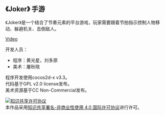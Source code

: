 ## 《Joker》 手游

《Joker》是一个结合了节奏元素的平台游戏，玩家需要跟着节拍指示控制人物移动、躲避机关、击倒敌人。

[Video](http://v.youku.com/v_show/id_XMTMwNDE3MTY4NA==.html?spm=a2h0j.11185381.listitem_page1.5~A)

开发人员：
- 程序：黄光星，刘多原
- 美术：屠秋晓

程序开发使用cocos2d-x v3.3。  
代码基于GPL v2.0 license发布。  
美术资源基于CC Non-Commercial发布。

<a rel="license" href="http://creativecommons.org/licenses/by-nc/4.0/"><img alt="知识共享许可协议" style="border-width:0" src="https://i.creativecommons.org/l/by-nc/4.0/88x31.png" /></a><br />本作品采用<a rel="license" href="http://creativecommons.org/licenses/by-nc/4.0/">知识共享署名-非商业性使用 4.0 国际许可协议</a>进行许可。
